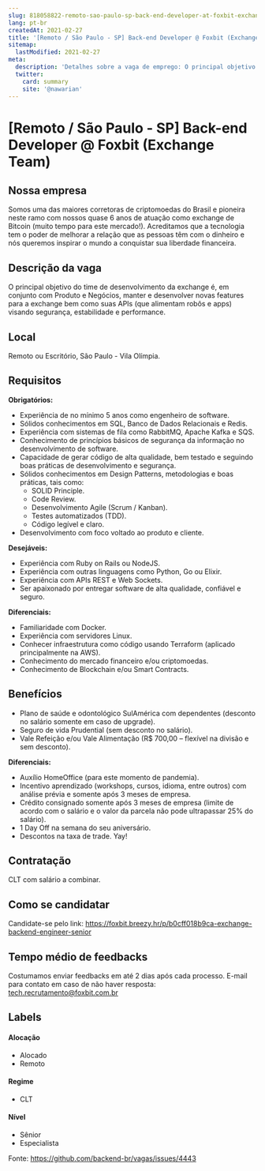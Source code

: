 ```yaml
---
slug: 818058822-remoto-sao-paulo-sp-back-end-developer-at-foxbit-exchange-team
lang: pt-br
createdAt: 2021-02-27
title: '[Remoto / São Paulo - SP] Back-end Developer @ Foxbit (Exchange Team) - Vaga de Emprego'
sitemap:
  lastModified: 2021-02-27
meta:
  description: 'Detalhes sobre a vaga de emprego: O principal objetivo do time de desenvolvimento da exchange é, em conjunto com Produto e Negócios, manter e desenvolver novas features para a exchange bem como suas APIs (que alimentam robôs e apps) visando segurança, estabilidade e performance.'
  twitter:
    card: summary
    site: '@nawarian'
---
```


# [Remoto / São Paulo - SP] Back-end Developer @ Foxbit (Exchange Team)

## Nossa empresa

Somos uma das maiores corretoras de criptomoedas do Brasil e pioneira neste ramo com nossos quase 6 anos de atuação como exchange de Bitcoin (muito tempo para este mercado!). Acreditamos que a tecnologia tem o poder de melhorar a relação que as pessoas têm com o dinheiro e nós queremos inspirar o mundo a conquistar sua liberdade financeira.

## Descrição da vaga

O principal objetivo do time de desenvolvimento da exchange é, em conjunto com Produto e Negócios, manter e desenvolver novas features para a exchange bem como suas APIs (que alimentam robôs e apps) visando segurança, estabilidade e performance.


## Local

Remoto ou Escritório, São Paulo - Vila Olímpia.

## Requisitos

**Obrigatórios:**
- Experiência de no mínimo 5 anos como engenheiro de software.
- Sólidos conhecimentos em SQL, Banco de Dados Relacionais e Redis.
- Experiência com sistemas de fila como RabbitMQ, Apache Kafka e SQS.
- Conhecimento de princípios básicos de segurança da informação no desenvolvimento de software.
- Capacidade de gerar código de alta qualidade, bem testado e seguindo boas práticas de desenvolvimento e segurança.
- Sólidos conhecimentos em Design Patterns, metodologias e boas práticas, tais como:
  - SOLID Principle.
  - Code Review.
  - Desenvolvimento Agile (Scrum / Kanban).
  - Testes automatizados (TDD).
  - Código legível e claro.
- Desenvolvimento com foco voltado ao produto e cliente.

**Desejáveis:**
- Experiência com Ruby on Rails ou NodeJS.
- Experiência com outras linguagens como Python, Go ou Elixir.
- Experiência com APIs REST e Web Sockets.
- Ser apaixonado por entregar software de alta qualidade, confiável e seguro.

**Diferenciais:**
- Familiaridade com Docker.
- Experiência com servidores Linux.
- Conhecer infraestrutura como código usando Terraform (aplicado principalmente na AWS).
- Conhecimento do mercado financeiro e/ou criptomoedas.
- Conhecimento de Blockchain e/ou Smart Contracts.

## Benefícios

- Plano de saúde e odontológico SulAmérica com dependentes (desconto no salário somente em caso de upgrade).
- Seguro de vida Prudential (sem desconto no salário).
- Vale Refeição e/ou Vale Alimentação (R$ 700,00 – flexível na divisão e sem desconto).

**Diferenciais:**
- Auxílio HomeOffice (para este momento de pandemia).
- Incentivo aprendizado (workshops, cursos, idioma, entre outros) com análise prévia e somente após 3 meses de empresa.
- Crédito consignado somente após 3 meses de empresa (limite de acordo com o salário e o valor da parcela não pode ultrapassar 25% do salário).
- 1 Day Off na semana do seu aniversário.
- Descontos na taxa de trade. Yay!

## Contratação

CLT com salário a combinar.

## Como se candidatar

Candidate-se pelo link: https://foxbit.breezy.hr/p/b0cff018b9ca-exchange-backend-engineer-senior

## Tempo médio de feedbacks

Costumamos enviar feedbacks em até 2 dias após cada processo.
E-mail para contato em caso de não haver resposta: tech.recrutamento@foxbit.com.br

## Labels

#### Alocação
- Alocado
- Remoto

#### Regime
- CLT

#### Nível
- Sênior
- Especialista


Fonte: https://github.com/backend-br/vagas/issues/4443
